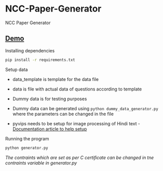 # NCC-Paper-Generator
NCC Paper Generator

## [Demo](https://drive.google.com/file/d/1i5w5tFFe1fhWBiPHV32BkcRCA3w6NpRt/view?usp=sharing)

Installing dependencies
```bash
pip install -r requirements.txt
```

Setup data
- data_template is template for the data file
- data is file with actual data of questions according to template

- Dummy data is for testing purposes
- Dummy data can be generated using `python dummy_data_generator.py` where the parameters can be changed in the file

- pyvips needs to be setup for image processing of Hindi text - [Documentation article to help setup](https://www.infinitycodex.in/how-to-put-hindi-text-on-images-using)

Running the program
```bash
python generator.py
```

*The contraints which are set as per C certificate can be changed in tne contraints variable in generator.py*

